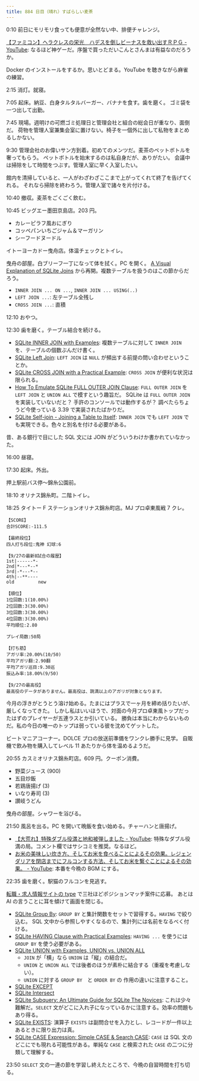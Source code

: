 ```yaml
---
title: 884 日目（晴れ）すばらしい麦茶
---
```


0:10 前日にモリモリ食っても便意が全然ない中、排便チャレンジ。

[【ファミコン】ヘラクレスの栄光　ハデスを倒しビーナスを救い出すＲＰＧ - YouTube](https://www.youtube.com/watch?v=6aqAWcOEJbg):
なるほど神ゲーだ。序盤で買っただいこんとさんまは有益なのだろうか。

Docker のインストールをするか。思いとどまる。YouTube を聴きながら麻雀の練習。

2:15 消灯。就寝。

7:05 起床。納豆、白身タルタルバーガー、バナナを食す。歯を磨く。
ゴミ袋を一つ出して出勤。

7:45 現場。週明けの可燃ゴミ処理日と管理会社と組合の総会日が重なり、面倒だ。
荷物を管理人室兼集会室に置けない。椅子を一個外に出して私物をまとめるしかない。

9:30 管理会社のお偉いサン方到着。初めてのメンツだ。麦茶のペットボトルを奢ってもらう。
ペットボトルを始末するのは私自身だが、ありがたい。
会議中は掃除をして時間をつぶす。管理人室に早く入室したい。

館内を清掃していると、一人がわざわざここまで上がってくれて終了を告げてくれる。
それなら掃除を終わろう。管理人室で諸々を片付ける。

10:40 撤収。麦茶をごくごく飲む。

10:45 ビッグエー墨田京島店。203 円。

* カレーピラフ風おにぎり
* コッペパンいちごジャム＆マーガリン
* シーフードヌードル

イトーヨーカドー曳舟店。体温チェックとトイレ。

曳舟の部屋。白ブリーフ一丁になって体を拭く。PC を開く。
[A Visual Explanation of SQLite Joins](https://www.sqlitetutorial.net/sqlite-join/)
から再開。複数テーブルを扱うのはこの節からだろう。

* `INNER JOIN ... ON ...`, `INNER JOIN ... USING(..)`
* `LEFT JOIN ...`: 左テーブル全残し
* `CROSS JOIN ...`: 直積

12:10 おやつ。

12:30 歯を磨く。テーブル結合を続ける。

* [SQLite INNER JOIN with Examples](https://www.sqlitetutorial.net/sqlite-inner-join/):
  複数テーブルに対して `INNER JOIN` を、テーブルの個数ぶんだけ書く。
* [SQLite Left Join](https://www.sqlitetutorial.net/sqlite-left-join/):
  `LEFT JOIN` は `NULL` が頻出する前提の問い合わせということか。
* [SQLite CROSS JOIN with a Practical Example](https://www.sqlitetutorial.net/sqlite-cross-join/):
  `CROSS JOIN` が便利な状況は限られる。
* [How To Emulate SQLite FULL OUTER JOIN Clause](https://www.sqlitetutorial.net/sqlite-full-outer-join/):
  `FULL OUTER JOIN` を `LEFT JOIN` と `UNION ALL` で模すという趣旨だ。
  SQLite は `FULL OUTER JOIN` を実装していないだと？ 手許のコンソールでは動作するが？
  調べたらちょうど今使っている 3.39 で実装されたばかりだ。
* [SQLite Self-join - Joining a Table to Itself](https://www.sqlitetutorial.net/sqlite-self-join/):
  `INNER JOIN` でも `LEFT JOIN` でも実現できる。色々と別名を付ける必要がある。

昔、ある銀行で目にした SQL 文には JOIN がどういうわけか書かれていなかった。

16:00 昼寝。

17:30 起床。外出。

押上駅前バス停～錦糸公園前。

18:10 オリナス錦糸町。二階トイレ。

18:25 タイトー F ステーションオリナス錦糸町店。MJ プロ卓東風戦 7 クレ。

```text
【SCORE】
合計SCORE:-111.5

【最終段位】
四人打ち段位:鬼神 幻球:6

【9/27の最新8試合の履歴】
1st|------*-
2nd|*---*--*
3rd|-*---*--
4th|--**----
old         new

【順位】
1位回数:1(10.00%)
2位回数:3(30.00%)
3位回数:3(30.00%)
4位回数:3(30.00%)
平均順位:2.80

プレイ局数:50局

【打ち筋】
アガリ率:20.00%(10/50)
平均アガリ翻:2.90翻
平均アガリ巡目:9.30巡
振込み率:18.00%(9/50)

【9/27の最高役】
最高役のデータがありません。最高役は、跳満以上のアガリが対象となります。
```

今月の浮きがとうとう溶け始める。たまにはプラスで一ヶ月を締め括りたいが、厳しくなってきた。
しかし私はいいほうで、対面の今月プロ卓東風トップだったはずのプレイヤーが五連ラスとか引いている。
勝負は本当にわからないものだ。私の今日の唯一のトップは弱っている彼を沈めてゲットした。

ビートマニアコーナー。DOLCE プロの放送前準備をワンクレ勝手に見学。
自販機で飲み物を購入してレベル 11 あたりから体を温めるようだ。

20:55 カスミオリナス錦糸町店。609 円。クーポン消費。

* 野菜ジュース (900)
* 五目炒飯
* 若鶏唐揚げ (3)
* いなり寿司 (3)
* 讃岐うどん

曳舟の部屋。シャワーを浴びる。

21:50 風呂を出る。PC を開いて晩飯を食い始める。チャーハンと唐揚げ。

* [【大荒れ】特殊ダブル役満と地和被弾しました - YouTube](https://www.youtube.com/watch?v=tlKJyD6iTb4):
  特殊なダブル役満の局。コメント欄ではサシコミを推奨。なるほど。
* [お米の美味しい炊き方、そしてお米を食べることによるその効果。レジェンダリアを閉店までにフルコンする方法、そしてお米を繋ぐことによるその効果。 - YouTube](https://www.youtube.com/watch?v=wgifEijQnmE):
  本番を今晩の BGM にする。

22:35 歯を磨く。駅猫のフルコンを見逃す。

[転職・求人情報サイトの type](https://type.jp/) で三社ほどポジションマッチ案件に応募。
あとは AI の言うことに耳を傾けて画面を閉じる。

* [SQLite Group By](https://www.sqlitetutorial.net/sqlite-group-by/):
  `GROUP BY` と集計関数をセットで習得する。`HAVING` で絞り込む。
  SQL 文中から参照しやすくなるので、集計列には名前をなるべく付ける。
* [SQLite HAVING Clause with Practical Examples](https://www.sqlitetutorial.net/sqlite-having/):
  `HAVING ...` を使うには `GROUP BY` を使う必要がある。
* [SQLite UNION with Examples, UNION vs. UNION ALL](https://www.sqlitetutorial.net/sqlite-union/)
  * `JOIN` が「横」なら `UNION` は「縦」の結合だ。
  * `UNION` と `UNION ALL` では後者のほうが素朴に結合する（重複を考慮しない）。
  * `UNION` に対する `GROUP BY`　と `ORDER BY` の 作用の違いに注意すること。
* [SQLite EXCEPT](https://www.sqlitetutorial.net/sqlite-except/)
* [SQLite Intersect](https://www.sqlitetutorial.net/sqlite-intersect/)
* [SQLite Subquery: An Ultimate Guide for SQLite The Novices](https://www.sqlitetutorial.net/sqlite-subquery/):
  これは少々難解だ。`SELECT` 文がどこに入れ子になっているかに注意する。効率の問題もあり得る。
* [SQLite EXISTS](https://www.sqlitetutorial.net/sqlite-exists/):
  演算子 `EXISTS` は副問合せを入力とし、レコードが一件以上あるときに限り出力は真。
* [SQLite CASE Expression: Simple CASE &amp; Search CASE](https://www.sqlitetutorial.net/sqlite-case/):
  `CASE` は SQL 文のどこにでも現れる可能性がある。単純な `CASE` と検索された `CASE` の二つに分類して理解する。

23:50 `SELECT` 文の一連の節を学習し終えたところで、今晩の自習時間を打ち切る。
